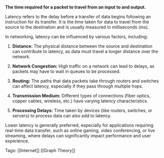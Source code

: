 **The time required for a packet to travel from an input to and output.**

Latency refers to the delay before a transfer of data begins following an instruction for its transfer. It is the time taken for data to travel from the source to the destination and is usually measured in milliseconds (ms).

In networking, latency can be influenced by various factors, including:

1. **Distance:** The physical distance between the source and destination can contribute to latency, as data must travel a longer distance over the network.
    
2. **Network Congestion:** High traffic on a network can lead to delays, as packets may have to wait in queues to be processed.
    
3. **Routing:** The paths that data packets take through routers and switches can affect latency, especially if they pass through multiple hops.
    
4. **Transmission Medium:** Different types of connections (fiber optics, copper cables, wireless, etc.) have varying latency characteristics.
    
5. **Processing Delays:** Time taken by devices (like routers, switches, or servers) to process data can also add to latency.
    

Lower latency is generally preferred, especially for applications requiring real-time data transfer, such as online gaming, video conferencing, or live streaming, where delays can significantly impact performance and user experience.

Tags:
[[Internet]]
[[Graph Theory]]